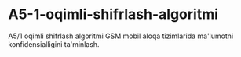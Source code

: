 # A5-1-oqimli-shifrlash-algoritmi
A5/1 oqimli shifrlash algoritmi GSM mobil aloqa tizimlarida ma'lumotni konfidensialligini ta'minlash.
